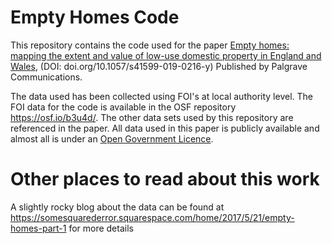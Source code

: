 # Empty Homes Code

This repository contains the code used for the paper [Empty homes: mapping the extent and value of low-use domestic property in England and Wales](https://doi.org/10.1057/s41599-019-0216-y), (DOI: doi.org/10.1057/s41599-019-0216-y) Published by Palgrave Communications.

The data used has been collected using FOI's at local authority level. The FOI data for the code is available in the OSF repository https://osf.io/b3u4d/. The other data sets used by this repository are referenced in the paper. All data used in this paper is publicly available and almost all is under an [Open Government Licence](http://www.nationalarchives.gov.uk/doc/open-government-licence/version/3/).

# Other places to read about this work
A slightly rocky blog about the data can be found at https://somesquarederror.squarespace.com/home/2017/5/21/empty-homes-part-1 for more details
